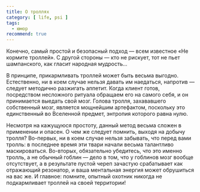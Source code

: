 ```yaml
---
title: О троллях
category: [ life, psi ]
tags:
  - юмор
recommend: true
---
```

Конечно, самый простой и безопасный подход — всем известное «Не кормите троллей». С другой стороны — кто не рискует,
тот не пьет шампанского, как гласит народная мудрость...

В принципе, прикармливать троллей может быть весьма выгодно. Естественно, ни в коем случае нельзя давать им наедаться,
напротив — следует методично разжигать аппетит. Когда клиент готов, посредством несложного ритуала обращаем его
на самого себя, и он принимается выедать свой мозг. Голова тролля, захававшего собственный мозг, является мощнейшим
артефактом, поскольку это единственный во Вселенной предмет, энтропия которого равна нулю.

Несмотря на кажущуюся простоту, данный метод весьма сложен в применении и опасен. О чем же следует помнить, выходя
на добычу тролля? Во-первых, ни в коем случае нельзя забывать, что перед вами тролль: в последнее время эти твари
начали весьма талантливо маскироваться. Во-вторых, обязательно убедитесь, что это именно тролль, а не обычный гоблин —
дело в том, что у гоблинов мозг вообще отсутствует, а в результате пустой череп зачастую срабатывает как отражающий
резонатор, и ваша ментальная энергия может обрушиться на вас же. И главное: помните, опытный охотник никогда
не подкармливает троллей на своей территории!
